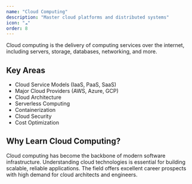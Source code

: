 ```yaml
---
name: "Cloud Computing"
description: "Master cloud platforms and distributed systems"
icon: "☁️"
order: 8
---
```


Cloud computing is the delivery of computing services over the internet, including servers, storage, databases, networking, and more.

## Key Areas

- Cloud Service Models (IaaS, PaaS, SaaS)
- Major Cloud Providers (AWS, Azure, GCP)
- Cloud Architecture
- Serverless Computing
- Containerization
- Cloud Security
- Cost Optimization

## Why Learn Cloud Computing?

Cloud computing has become the backbone of modern software infrastructure. Understanding cloud technologies is essential for building scalable, reliable applications. The field offers excellent career prospects with high demand for cloud architects and engineers.

